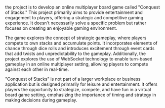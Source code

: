the project is to develop an online multiplayer board game called "Conquest of Stacks." This project primarily aims to provide entertainment and engagement to players, offering a strategic and competitive gaming experience. It doesn't necessarily solve a specific problem but rather focuses on creating an enjoyable gaming environment.

The game explores the concept of strategic gameplay, where players compete to own stacks and accumulate points. It incorporates elements of chance through dice rolls and introduces excitement through event cards that add twists and unpredictability to the gameplay. Additionally, the project explores the use of WebSocket technology to enable turn-based gameplay in an online multiplayer setting, allowing players to compete against each other in real-time.

"Conquest of Stacks" is not part of a larger workplace or business application but is designed primarily for leisure and entertainment. It offers players the opportunity to strategize, compete, and have fun in a virtual board game setting, emphasizing the importance of timing and strategy in making decisions during gameplay.

